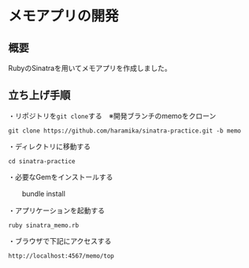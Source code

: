 # **メモアプリの開発**
## 概要
RubyのSinatraを用いてメモアプリを作成しました。

## 立ち上げ手順
・リポジトリを`git clone`する　※開発ブランチのmemoをクローン

    git clone https://github.com/haramika/sinatra-practice.git -b memo

・ディレクトリに移動する
  
    cd sinatra-practice

・必要なGemをインストールする

　　bundle install

・アプリケーションを起動する

    ruby sinatra_memo.rb
  
・ブラウザで下記にアクセスする

    http://localhost:4567/memo/top
